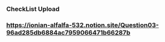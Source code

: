 ### CheckList Upload

### https://ionian-alfalfa-532.notion.site/Question03-96ad285db6884ac7959066471b66287b